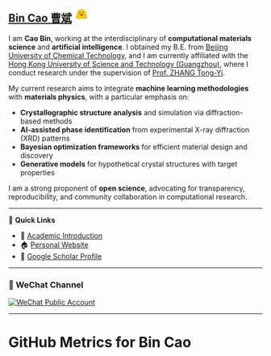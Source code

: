 

## [Bin Cao 曹斌](http://www.caobin.asia/) <img src="./logo.jpeg" alt="Logo" width="30" height="30">

I am **Cao Bin**, working at the interdisciplinary of **computational materials science** and **artificial intelligence**. I obtained my B.E. from [Beijing University of Chemical Technology](https://www.buct.edu.cn/main.htm), and I am currently affiliated with the [Hong Kong University of Science and Technology (Guangzhou)](https://www.hkust-gz.edu.cn/), where I conduct research under the supervision of [Prof. ZHANG Tong-Yi](https://english.casad.cas.cn/members/casm/dots/202404/t20240418_660476.html).

My current research aims to integrate **machine learning methodologies** with **materials physics**, with a particular emphasis on:

* **Crystallographic structure analysis** and simulation via diffraction-based methods
* **AI-assisted phase identification** from experimental X-ray diffraction (XRD) patterns
* **Bayesian optimization frameworks** for efficient material design and discovery
* **Generative models** for hypothetical crystal structures with target properties

I am a strong proponent of **open science**, advocating for transparency, reproducibility, and community collaboration in computational research.

---

📌 **Quick Links**

* 🔬 [Academic Introduction](https://bin-cao.github.io/caobin/)
* 🏠 [Personal Website](http://www.caobin.asia/)
* 📖 [Google Scholar Profile](https://scholar.google.com/citations?user=XXCuRdoAAAAJ&hl=zh-CN&authuser=1)

---



### 📣 WeChat Channel

<a href="https://mp.weixin.qq.com/s/4etGcIri-AXUT5GAKL0cJg" target="_blank">
  <img width="210" height="70" alt="WeChat Public Account" src="https://github.com/Bin-Cao/Bin-Cao/assets/86995074/461ad549-551f-45ad-8fe4-0ec717917a1d">
</a>

---

<!DOCTYPE html>
<html>
<head>
  <title>Bin Cao GitHub Impact</title>
  <script src="https://cdn.jsdelivr.net/npm/chart.js"></script>
</head>
<body>
  <h1>GitHub Metrics for Bin Cao</h1>
  <canvas id="starsChart" width="800" height="400"></canvas>

  <script>
    const username = 'Bin-Cao'; // GitHub username
    const apiUrl = `https://api.github.com/users/${username}/repos?per_page=100`;

    fetch(apiUrl)
      .then(resp => resp.json())
      .then(data => {
        const repos = data;
        const labels = repos.map(r => r.name);
        const starCounts = repos.map(r => r.stargazers_count);
        const forkCounts = repos.map(r => r.forks_count);

        const ctx = document.getElementById('starsChart').getContext('2d');
        new Chart(ctx, {
          type: 'bar',
          data: {
            labels: labels,
            datasets: [
              {
                label: 'Stars',
                data: starCounts,
                backgroundColor: 'rgba(54, 162, 235, 0.5)'
              },
              {
                label: 'Forks',
                data: forkCounts,
                backgroundColor: 'rgba(255, 99, 132, 0.5)'
              }
            ]
          },
          options: {
            responsive: true,
            plugins: {
              legend: { position: 'top' },
              title: { display: true, text: 'Stars & Forks for each repo' }
            },
            scales: {
              x: { ticks: { autoSkip: true, maxTicksLimit: 20 } },
              y: { beginAtZero: true }
            }
          }
        });
      })
      .catch(err => console.error(err));
  </script>
</body>
</html>
